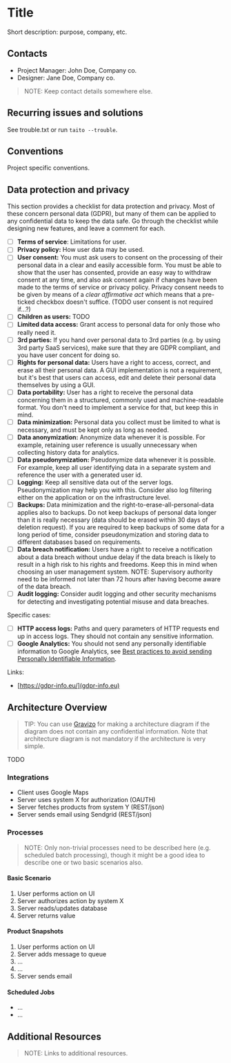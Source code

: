 # Title

Short description: purpose, company, etc.

## Contacts

* Project Manager: John Doe, Company co.
* Designer: Jane Doe, Company co.

> NOTE: Keep contact details somewhere else.

## Recurring issues and solutions

See trouble.txt or run `taito --trouble`.

## Conventions

Project specific conventions.

## Data protection and privacy

This section provides a checklist for data protection and privacy. Most of these concern personal data (GDPR), but many of them can be applied to any confidential data to keep the data safe. Go through the checklist while designing new features, and leave a comment for each.

* [ ] **Terms of service**: Limitations for user.
* [ ] **Privacy policy:** How user data may be used.
* [ ] **User consent:** You must ask users to consent on the processing of their personal data in a clear and easily accessible form. You must be able to show that the user has consented, provide an easy way to withdraw consent at any time, and also ask consent again if changes have been made to the terms of service or privacy policy. Privacy consent needs to be given by means of a *clear affirmative act* which means that a pre-ticked checkbox doesn't suffice.  (TODO user consent is not required if...?)
* [ ] **Children as users:** TODO
* [ ] **Limited data access:** Grant access to personal data for only those who really need it.
* [ ] **3rd parties:** If you hand over personal data to 3rd parties (e.g. by using 3rd party SaaS services), make sure that they are GDPR compliant, and you have user concent for doing so.
* [ ] **Rights for personal data:** Users have a right to access, correct, and erase all their personal data. A GUI implementation is not a requirement, but it's best that users can access, edit and delete their personal data themselves by using a GUI.
* [ ] **Data portability:** User has a right to receive the personal data concerning them in a structured, commonly used and machine-readable format. You don't need to implement a service for that, but keep this in mind.
* [ ] **Data minimization:** Personal data you collect must be limited to what is necessary, and must be kept only as long as needed.
* [ ] **Data anonymization:** Anonymize data whenever it is possible. For example, retaining user reference is usually unnecessary when collecting history data for analytics.
* [ ] **Data pseudonymization:** Pseudonymize data whenever it is possible. For example, keep all user identifying data in a separate system and reference the user with a generated user id.
* [ ] **Logging:** Keep all sensitive data out of the server logs. Pseudonymization may help you with this. Consider also log filtering either on the application or on the infrastructure level.
* [ ] **Backups:** Data minimization and the right-to-erase-all-personal-data applies also to backups. Do not keep backups of personal data longer than it is really necessary (data should be erased within 30 days of deletion request). If you are required to keep backups of some data for a long period of time, consider pseudonymization and storing data to different databases based on requirements.
* [ ] **Data breach notification:** Users have a right to receive a notification about a data breach without undue delay if the data breach is likely to result in a high risk to his rights and freedoms. Keep this in mind when choosing an user management system. NOTE: Supervisory authority need to be informed not later than 72 hours after having become aware of the data breach.
* [ ] **Audit logging:** Consider audit logging and other security mechanisms for detecting and investigating potential misuse and data breaches.

Specific cases:

* [ ] **HTTP access logs:** Paths and query parameters of HTTP requests end up in access logs. They should not contain any sensitive information.
* [ ] **Google Analytics:** You should not send any personally identifiable information to Google Analytics, see [Best practices to avoid sending Personally Identifiable Information](https://support.google.com/analytics/answer/6366371?hl=en).

Links:

* [https://gdpr-info.eu/](gdpr-info.eu)

## Architecture Overview

> TIP: You can use [Gravizo](www.gravizo.com) for making a architecture diagram if the diagram does not contain any confidential information. Note that architecture diagram is not mandatory if the architecture is very simple.

TODO

### Integrations

* Client uses Google Maps
* Server uses system X for authorization (OAUTH)
* Server fetches products from system Y (REST/json)
* Server sends email using Sendgrid (REST/json)

### Processes

> NOTE: Only non-trivial processes need to be described here (e.g. scheduled batch processing), though it might be a good idea to describe one or two basic scenarios also.

#### Basic Scenario

1. User performs action on UI
2. Server authorizes action by system X
3. Server reads/updates database
4. Server returns value

#### Product Snapshots

1. User performs action on UI
2. Server adds message to queue
5. ...
6. ...
7. Server sends email

#### Scheduled Jobs

* ...
* ...

## Additional Resources

> NOTE: Links to additional resources.
